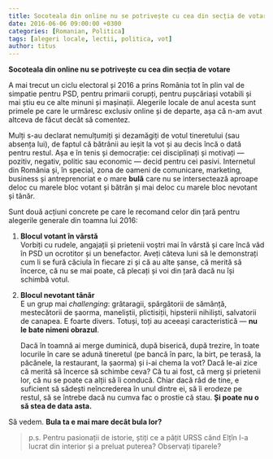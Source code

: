 ```yaml
---
title: Socoteala din online nu se potrivește cu cea din secția de votare
date: 2016-06-06 09:00:00 +0300
categories: [Romanian, Politica]
tags: [alegeri locale, lectii, politica, vot]
author: titus
---
```


**Socoteala din online nu se potrivește cu cea din secția de votare**

A mai trecut un ciclu electoral și 2016 a prins România tot în plin val de simpatie pentru PSD, pentru primarii corupți, pentru pușcăriași votabili și mai știu eu ce alte minuni și mașinații. Alegerile locale de anul acesta sunt primele pe care le urmăresc exclusiv online și de departe, așa că n-am avut altceva de făcut decât să comentez.

Mulți s-au declarat nemulțumiți și dezamăgiți de votul tineretului (sau absența lui), de faptul că bătrânii au ieșit la vot și au decis încă o dată pentru restul. Așa e în tenis și democrație: cei disciplinați și motivați — pozitiv, negativ, politic sau economic — decid pentru cei pasivi. Internetul din România și, în special, zona de oameni de comunicare, marketing, business și antreprenoriat e o mare **bulă** care nu se intersectează aproape deloc cu marele bloc votant și bătrân și mai deloc cu marele bloc nevotant și tânăr.

Sunt două acțiuni concrete pe care le recomand celor din țară pentru alegerile generale din toamna lui 2016:

1. **Blocul votant în vârstă**  
   Vorbiți cu rudele, angajații și prietenii voștri mai în vârstă și care încă văd în PSD un ocrotitor și un benefactor. Aveți câteva luni să le demonstrați cum li se fură căciula în fiecare zi și că au alte șanse, că merită să încerce, că nu se mai poate, că plecați și voi din țară dacă nu își schimbă votul.

2. **Blocul nevotant tânăr**  
   E un grup mai *challenging*: grătaragii, spărgătorii de sămânță, mestecătorii de șaorma, maneliștii, plictisiții, hipsterii nihiliști, salvatorii de canapea. E foarte divers. Totuși, toți au aceeași caracteristică — **nu le bate nimeni obrazul**.  

   Dacă în toamnă ai merge duminică, după biserică, după trezire, în toate locurile în care se adună tineretul (pe bancă în parc, la birt, pe terasă, la păcănele, la restaurant, la șaorma) și i-ai chema la vot? Dacă le-ai zice că merită să încerce să schimbe ceva? Că tu ai fost, că merg și prietenii lor, că nu se poate ca alții să îi conducă. Chiar dacă râd de tine, e suficient să sădești neîncrederea în unul dintre ei, să îi erodeze pe restul, să se întrebe dacă nu cumva fac o prostie că stau. **Și poate nu o să stea de data asta.**

Să vedem. **Bula ta e mai mare decât bula lor?**

> p.s. Pentru pasionații de istorie, știți ce a pățit URSS când Elțîn l-a lucrat din interior și a preluat puterea? Observați tiparele?
